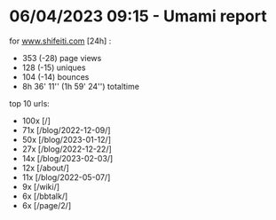# 06/04/2023 09:15 - Umami report
for www.shifeiti.com [24h] :

 - 353 (-28) page views
 - 128 (-15) uniques
 - 104 (-14) bounces
 - 8h 36' 11'' (1h 59' 24'') totaltime


top 10 urls:
 - 100x [/]
 - 71x [/blog/2022-12-09/]
 - 50x [/blog/2023-01-12/]
 - 27x [/blog/2022-12-22/]
 - 14x [/blog/2023-02-03/]
 - 12x [/about/]
 - 11x [/blog/2022-05-07/]
 - 9x [/wiki/]
 - 6x [/bbtalk/]
 - 6x [/page/2/]


